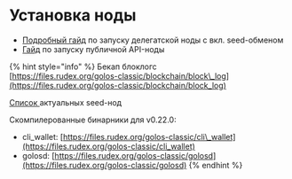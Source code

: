 # Установка ноды

* [Подробный гайд](https://docs.google.com/document/d/1QQirN4d_JtHnyNq9sfmGJrDaDkhY7l7RNsP_wTG0vNE/edit#) по запуску делегатской ноды с вкл. seed-обменом
* [Гайд](https://golos.id/ru--golos/@lex/gaid-po-ustanovke-publichnoi-api-nody-dlya-golos) по запуску публичной API-ноды

{% hint style="info" %}
Бекап блоклогс  
[https://files.rudex.org/golos-classic/blockchain/block\_log](https://files.rudex.org/golos-classic/blockchain/block_log)

[Список ](https://golos.id/nodes)актуальных seed-нод

Скомпилерованные бинарники для v0.22.0:

* cli\_wallet: [https://files.rudex.org/golos-classic/cli\_wallet](https://files.rudex.org/golos-classic/cli_wallet)
* golosd: [https://files.rudex.org/golos-classic/golosd](https://files.rudex.org/golos-classic/golosd)
{% endhint %}

  


